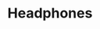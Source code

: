 ---
title: Headphones
tags: ["headphones", "audio", "music", "sound", "listening", "earphones", "headset", "entertainment"]
icon: headphones
svg: '<svg xmlns="http://www.w3.org/2000/svg" width="24" height="24" fill="none" viewBox="0 0 24 24" stroke-width="1.5" stroke-linecap="round" stroke-linejoin="round" stroke="currentColor"><path d="M21 17v-5a9 9 0 1 0-18 0v5"/><path d="M16 14.958c0-.511 0-.767.059-.97.135-.468.49-.824.93-.934 1.272-.318 1.53.864 2.443 1.232l.069.028c.992.417 1.497 1.478 1.495 2.554v.357c-.003.95-.51 1.835-1.353 2.272-.939.485-1.252 1.752-2.615 1.46-.437-.094-.797-.429-.95-.883C16 19.843 16 19.54 16 18.938v-3.98Zm-8 4.084c0 .511 0 .766-.059.97-.135.468-.49.824-.93.934-1.272.318-1.53-.865-2.443-1.232a5.682 5.682 0 0 1-.062-.025c-.998-.418-1.504-1.48-1.502-2.557v-.364c.003-.946.509-1.828 1.353-2.265.939-.485 1.252-1.752 2.615-1.46.437.094.797.429.95.883.078.231.078.533.078 1.136v3.98Z"/></svg>'
---